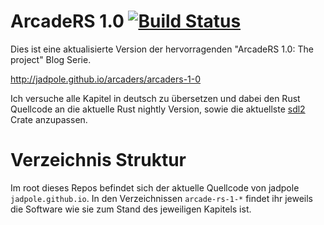 # ArcadeRS 1.0 [![Build Status](https://travis-ci.org/zzeroo/ArcadeRS-1.0.svg?branch=master)](https://travis-ci.org/zzeroo/ArcadeRS-1.0)

Dies ist eine aktualisierte Version der hervorragenden "ArcadeRS 1.0: The project" Blog Serie.

http://jadpole.github.io/arcaders/arcaders-1-0

Ich versuche alle Kapitel in deutsch zu übersetzen und dabei den Rust Quellcode an die aktuelle Rust nightly Version, sowie die aktuellste [sdl2][2] Crate anzupassen.

# Verzeichnis Struktur

Im root dieses Repos befindet sich der aktuelle Quellcode von jadpole `jadpole.github.io`. In den Verzeichnissen `arcade-rs-1-*` findet ihr jeweils die Software wie sie zum Stand des jeweiligen Kapitels ist.


[1]: http://jadpole.github.io/arcaders/arcaders-1-0
[2]: https://github.com/AngryLawyer/rust-sdl2

